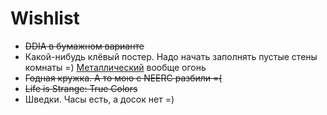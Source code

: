 # Wishlist

* ~~DDIA в бумажном варианте~~
* Какой-нибудь клёвый постер. Надо начать заполнять пустые стены комнаты =) [Металлический](https://displate.com) вообще огонь
* ~~Годная кружка. А то мою с NEERC разбили =(~~
* ~~Life is Strange: True Colors~~
* Шведки. Часы есть, а досок нет =)

